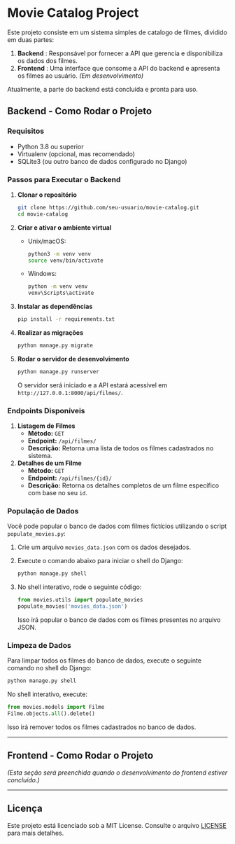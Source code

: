 
# Movie Catalog Project

Este projeto consiste em um sistema simples de catalogo de filmes, dividido em duas partes:

1. **Backend** : Responsável por fornecer a API que gerencia e disponibiliza os dados dos filmes.
2. **Frontend** : Uma interface que consome a API do backend e apresenta os filmes ao usuário. *(Em desenvolvimento)*

Atualmente, a parte do backend está concluída e pronta para uso.

## Backend - Como Rodar o Projeto

### Requisitos

* Python 3.8 ou superior
* Virtualenv (opcional, mas recomendado)
* SQLite3 (ou outro banco de dados configurado no Django)

### Passos para Executar o Backend

1. **Clonar o repositório**

   ```bash
   git clone https://github.com/seu-usuario/movie-catalog.git
   cd movie-catalog
   ```
2. **Criar e ativar o ambiente virtual**

   * Unix/macOS:
     ```bash
     python3 -m venv venv
     source venv/bin/activate
     ```
   * Windows:
     ```bash
     python -m venv venv
     venv\Scripts\activate
     ```
3. **Instalar as dependências**

   ```bash
   pip install -r requirements.txt
   ```
4. **Realizar as migrações**

   ```bash
   python manage.py migrate
   ```
5. **Rodar o servidor de desenvolvimento**

   ```bash
   python manage.py runserver
   ```

   O servidor será iniciado e a API estará acessível em `http://127.0.0.1:8000/api/filmes/`.

### Endpoints Disponíveis

1. **Listagem de Filmes**
   * **Método:** `GET`
   * **Endpoint:** `/api/filmes/`
   * **Descrição:** Retorna uma lista de todos os filmes cadastrados no sistema.
2. **Detalhes de um Filme**
   * **Método:** `GET`
   * **Endpoint:** `/api/filmes/{id}/`
   * **Descrição:** Retorna os detalhes completos de um filme específico com base no seu `id`.

### População de Dados

Você pode popular o banco de dados com filmes fictícios utilizando o script `populate_movies.py`:

1. Crie um arquivo `movies_data.json` com os dados desejados.
2. Execute o comando abaixo para iniciar o shell do Django:

   ```bash
   python manage.py shell
   ```
3. No shell interativo, rode o seguinte código:

   ```python
   from movies.utils import populate_movies
   populate_movies('movies_data.json')
   ```

   Isso irá popular o banco de dados com os filmes presentes no arquivo JSON.

### Limpeza de Dados

Para limpar todos os filmes do banco de dados, execute o seguinte comando no shell do Django:

```bash
python manage.py shell
```

No shell interativo, execute:

```python
from movies.models import Filme
Filme.objects.all().delete()
```

Isso irá remover todos os filmes cadastrados no banco de dados.

---

## Frontend - Como Rodar o Projeto

*(Esta seção será preenchida quando o desenvolvimento do frontend estiver concluído.)*

---

## Licença

Este projeto está licenciado sob a MIT License. Consulte o arquivo [LICENSE](https://chatgpt.com/c/LICENSE) para mais detalhes.
